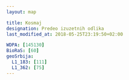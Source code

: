 ```yaml
---
layout: map

title: Kosmaj
designation: Predeo izuzetnih odlika
last_modified_at: 2018-05-25T23:19:50+02:00

WDPA: [145130]
BioRaS: [60]
geoSrbija:
  L1_183: [111]
  L1_362: [75]
---
```

